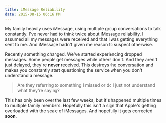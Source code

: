 ```yaml
---
title: iMessage Reliability
date: 2015-08-15 06:16 PM
---
```


My family heavily uses iMessage, using multiple group conversations to talk constantly. I've never had to think twice about iMessage reliability. I assumed all my messages were received and that I was getting everything sent to me. And iMessage hadn't given me reason to suspect otherwise.

Recently something changed. We've started experiencing dropped messages. Some people get messages while others don't. And they aren't just delayed, they're **never** received. This destroys the conversation and makes you constantly start questioning the service when you don't understand a message.

> Are they referring to something I missed or do I just not understand what they're saying?

This has only been over the last few weeks, but it's happened multiple times to multiple family members. Hopefully this isn't a sign that Apple's getting overloaded with the scale of iMessages. And hopefully it gets corrected **soon**.
